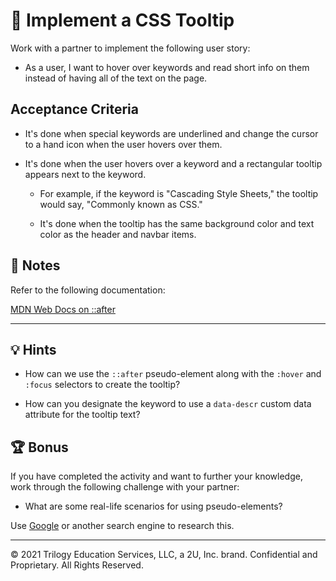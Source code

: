 # 📖 Implement a CSS Tooltip

Work with a partner to implement the following user story:

- As a user, I want to hover over keywords and read short info on them instead of having all of the text on the page.

## Acceptance Criteria

- It's done when special keywords are underlined and change the cursor to a hand icon when the user hovers over them.

- It's done when the user hovers over a keyword and a rectangular tooltip appears next to the keyword.

  - For example, if the keyword is "Cascading Style Sheets," the tooltip would say, "Commonly known as CSS."

  - It's done when the tooltip has the same background color and text color as the header and navbar items.

## 📝 Notes

Refer to the following documentation:

[MDN Web Docs on ::after](https://developer.mozilla.org/en-US/docs/Web/CSS/::after)

---

## 💡 Hints

- How can we use the `::after` pseudo-element along with the `:hover` and `:focus` selectors to create the tooltip?

- How can you designate the keyword to use a `data-descr` custom data attribute for the tooltip text?

## 🏆 Bonus

If you have completed the activity and want to further your knowledge, work through the following challenge with your partner:

- What are some real-life scenarios for using pseudo-elements?

Use [Google](https://www.google.com) or another search engine to research this.

---

© 2021 Trilogy Education Services, LLC, a 2U, Inc. brand. Confidential and Proprietary. All Rights Reserved.
